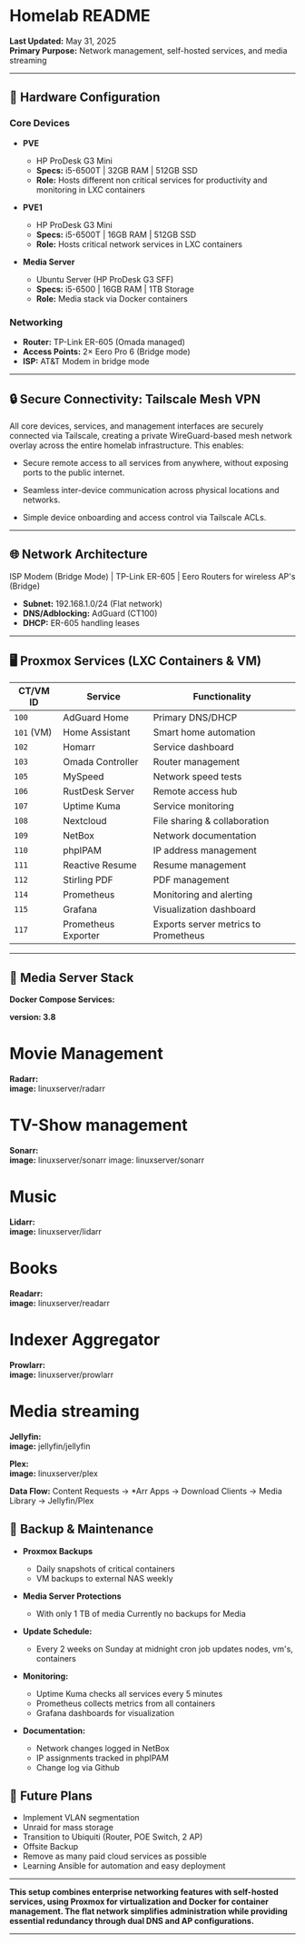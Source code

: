 # Homelab README

**Last Updated:** May 31, 2025  
**Primary Purpose:** Network management, self-hosted services, and media streaming

---

## 🔧 Hardware Configuration

### Core Devices

- **PVE**

  - HP ProDesk G3 Mini
  - **Specs:** i5-6500T | 32GB RAM | 512GB SSD
  - **Role:** Hosts different non critical services for productivity and monitoring in LXC containers

- **PVE1**

  - HP ProDesk G3 Mini
  - **Specs:** i5-6500T | 16GB RAM | 512GB SSD
  - **Role:** Hosts critical network services in LXC containers

- **Media Server**
  - Ubuntu Server (HP ProDesk G3 SFF)
  - **Specs:** i5-6500 | 16GB RAM | 1TB Storage
  - **Role:** Media stack via Docker containers

### Networking

- **Router:** TP-Link ER-605 (Omada managed)
- **Access Points:** 2× Eero Pro 6 (Bridge mode)
- **ISP:** AT&T Modem in bridge mode

---

## 🔒 Secure Connectivity: Tailscale Mesh VPN

All core devices, services, and management interfaces are securely connected via Tailscale, creating a private WireGuard-based mesh network overlay across the entire homelab infrastructure.
This enables:

- Secure remote access to all services from anywhere, without exposing ports to the public internet.

- Seamless inter-device communication across physical locations and networks.

- Simple device onboarding and access control via Tailscale ACLs.

---

## 🌐 Network Architecture

ISP Modem (Bridge Mode)
|
TP-Link ER-605
|
Eero Routers for wireless AP's (Bridge)

- **Subnet:** 192.168.1.0/24 (Flat network)
- **DNS/Adblocking:** AdGuard (CT100)
- **DHCP:** ER-605 handling leases

---

## 🖥️ Proxmox Services (LXC Containers & VM)

| CT/VM ID   | Service             | Functionality                        |
| ---------- | ------------------- | ------------------------------------ |
| `100`      | AdGuard Home        | Primary DNS/DHCP                     |
| `101` (VM) | Home Assistant      | Smart home automation                |
| `102`      | Homarr              | Service dashboard                    |
| `103`      | Omada Controller    | Router management                    |
| `105`      | MySpeed             | Network speed tests                  |
| `106`      | RustDesk Server     | Remote access hub                    |
| `107`      | Uptime Kuma         | Service monitoring                   |
| `108`      | Nextcloud           | File sharing & collaboration         |
| `109`      | NetBox              | Network documentation                |
| `110`      | phpIPAM             | IP address management                |
| `111`      | Reactive Resume     | Resume management                    |
| `112`      | Stirling PDF        | PDF management                       |
| `114`      | Prometheus          | Monitoring and alerting              |
| `115`      | Grafana             | Visualization dashboard              |
| `117`      | Prometheus Exporter | Exports server metrics to Prometheus |

---

## 🎥 Media Server Stack

**Docker Compose Services:**

**version: 3.8**

# Movie Management

**Radarr:** <br>
**image:** linuxserver/radarr

# TV-Show management

**Sonarr:** <br>
**image:** linuxserver/sonarr
image: linuxserver/sonarr

# Music

**Lidarr:** <br>
**image:** linuxserver/lidarr

# Books

**Readarr:** <br>
**image:** linuxserver/readarr

# Indexer Aggregator

**Prowlarr:** <br>
**image:** linuxserver/prowlarr

# Media streaming

**Jellyfin:** <br>
**image:** jellyfin/jellyfin

**Plex:** <br>
**image:** linuxserver/plex

**Data Flow:**
Content Requests → \*Arr Apps → Download Clients → Media Library → Jellyfin/Plex

## 🔄 Backup & Maintenance

- **Proxmox Backups**

  - Daily snapshots of critical containers
  - VM backups to external NAS weekly

- **Media Server Protections**

  - With only 1 TB of media Currently no backups for Media

<!-- - **Network Resilience** -->

- **Update Schedule:**

  - Every 2 weeks on Sunday at midnight cron job updates nodes, vm's, containers

- **Monitoring:**

  - Uptime Kuma checks all services every 5 minutes
  - Prometheus collects metrics from all containers
  - Grafana dashboards for visualization

- **Documentation:**
  - Network changes logged in NetBox
  - IP assignments tracked in phpIPAM
  - Change log via Github

## 🚀 Future Plans

- Implement VLAN segmentation
- Unraid for mass storage
- Transition to Ubiquiti (Router, POE Switch, 2 AP)
- Offsite Backup
- Remove as many paid cloud services as possible
- Learning Ansible for automation and easy deployment

---

**This setup combines enterprise networking features with self-hosted services, using Proxmox for virtualization and Docker for container management. The flat network simplifies administration while providing essential redundancy through dual DNS and AP configurations.**

---
